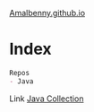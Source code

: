 <u> Amalbenny.github.io</u>
# Index
```markdown
Repos
- Java
```
Link [Java Collection](https://amalbenny.github.io/java/)

